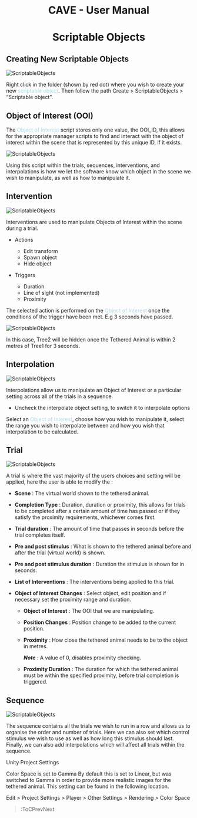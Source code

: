 <style>
img[src*="#centered"] {
    margin:auto;
    display:block;
 }
 img[src*="#invertedcenter"] {
    margin:auto;
    display:block;
    background: white;
    width: 55%;
    height: auto;
 }
 img[src*="#small"] {
    width: 250px;
    height: auto;
 }
 div.centertext{
    text-align:center;
 }
 abbr{
    border: none;
    text-decoration: none;
    color: lightblue;
}
h1{
   text-align:center;
}
 div
 {
   text-align: justify;
   text-justify: inter-word;
 }
</style>

# CAVE - User Manual

# Scriptable Objects

## Creating New Scriptable Objects

![ScriptableObjects](/images/image8.png#centered)

Right click in the folder (shown by red dot) where you wish to create your new <abbr title="A specific type of script (code) that is used to configure settings and store data in the Unity Editor, These scripts can then be accessed at runtime if required when the Tethered Flight Arena is active.">scriptable object</abbr>. Then follow the path Create > ScriptableObjects > “Scriptable object”.

## Object of Interest (OOI)
The <abbr title="An object which acts as an independent variable due to the experimenter’s ability to alter various settings such as its position and behaviour. There can be none or many Objects of Interest within one trial and these objects will usually take the form of a plant, tree, prey, or predator familiar to the tethered animal.">Object of Interest</abbr> script stores only one value, the OOI_ID, this allows for the appropriate manager scripts to find and interact with the object of interest within the scene that is represented by this unique ID, if it exists.

![ScriptableObjects](/images/image1.png#centered)

Using this script within the trials, sequences, interventions, and interpolations is how we let the software know which object in the scene we wish to manipulate, as well as how to manipulate it.

## Intervention

![ScriptableObjects](/images/image11.png#centered)

Interventions are used to manipulate Objects of Interest within the scene during a trial.

- Actions
    - Edit transform
    - Spawn object
    - Hide object


- Triggers
    - Duration
    - Line of sight (not implemented)
    - Proximity

The selected action is performed on the <abbr title="An object which acts as an independent variable due to the experimenter’s ability to alter various settings such as its position and behaviour. There can be none or many Objects of Interest within one trial and these objects will usually take the form of a plant, tree, prey, or predator familiar to the tethered animal.">Object of Interest</abbr> once the conditions of the trigger have been met. E.g 3 seconds have passed.

![ScriptableObjects](/images/image2.png#centered)

In this case, Tree2 will be hidden once the Tethered Animal is within 2 metres of Tree1 for 3 seconds.

## Interpolation

![ScriptableObjects](/images/image7.png#centered)

Interpolations allow us to manipulate an Object of Interest or a particular setting across all of the trials in a sequence.
 - Uncheck the interpolate object setting, to switch it to interpolate options

Select an <abbr title="An object which acts as an independent variable due to the experimenter’s ability to alter various settings such as its position and behaviour. There can be none or many Objects of Interest within one trial and these objects will usually take the form of a plant, tree, prey, or predator familiar to the tethered animal.">Object of Interest</abbr>, choose how you wish to manipulate it, select the range you wish to interpolate between and how you wish that interpolation to be calculated.




## Trial

![ScriptableObjects](/images/image6.png#centered)

A trial is where the vast majority of the users choices and setting will be applied, here the user is able to modify the :


- **Scene** : The virtual world shown to the tethered animal.

- **Completion Type** : Duration, duration or proximity, this allows for trials to be completed after a certain amount of time has passed or if they satisfy the proximity requirements, whichever comes first.

- **Trial duration** : The amount of time that passes in seconds before the trial completes itself.

- **Pre and post stimulus** : What is shown to the tethered animal before and after the trial (virtual world) is shown.

- **Pre and post stimulus duration** : Duration the stimulus is shown for in seconds.

- **List of Interventions** : The interventions being applied to this trial.

- **Object of Interest Changes** : Select object, edit position and if necessary set the proximity range and duration.
    - **Object of Interest** : The OOI that we are manipulating.
    - **Position Changes** : Position change to be added to the current position.
    - **Proximity** : How close the tethered animal needs to be to the object in metres.

        ***Note*** : A value of 0, disables proximity checking.
    - **Proximity Duration** : The duration for which the tethered animal must be within the specified proximity, before trial completion is triggered.

## Sequence

![ScriptableObjects](/images/image5.png#centered)

The sequence contains all the trials we wish to run in a row and allows us to organise the order and number of trials. Here we can also set which control stimulus we wish to use as well as how long this stimulus should last. Finally, we can also add interpolations which will affect all trials within the sequence.

Unity Project Settings


Color Space is set to Gamma
By default this is set to Linear, but was switched to Gamma in order to provide more realistic images for the tethered animal. This setting can be found in the following location.

Edit > Project Settings > Player > Other Settings > Rendering > Color Space 

> :ToCPrevNext